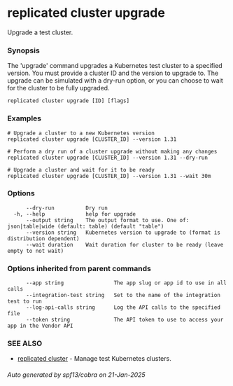 # replicated cluster upgrade

Upgrade a test cluster.

### Synopsis

The 'upgrade' command upgrades a Kubernetes test cluster to a specified version. You must provide a cluster ID and the version to upgrade to. The upgrade can be simulated with a dry-run option, or you can choose to wait for the cluster to be fully upgraded.

```
replicated cluster upgrade [ID] [flags]
```

### Examples

```
# Upgrade a cluster to a new Kubernetes version
replicated cluster upgrade [CLUSTER_ID] --version 1.31

# Perform a dry run of a cluster upgrade without making any changes
replicated cluster upgrade [CLUSTER_ID] --version 1.31 --dry-run

# Upgrade a cluster and wait for it to be ready
replicated cluster upgrade [CLUSTER_ID] --version 1.31 --wait 30m
```

### Options

```
      --dry-run          Dry run
  -h, --help             help for upgrade
      --output string    The output format to use. One of: json|table|wide (default: table) (default "table")
      --version string   Kubernetes version to upgrade to (format is distribution dependent)
      --wait duration    Wait duration for cluster to be ready (leave empty to not wait)
```

### Options inherited from parent commands

```
      --app string                The app slug or app id to use in all calls
      --integration-test string   Set to the name of the integration test to run
      --log-api-calls string      Log the API calls to the specified file
      --token string              The API token to use to access your app in the Vendor API
```

### SEE ALSO

* [replicated cluster](replicated_cluster.md)	 - Manage test Kubernetes clusters.

###### Auto generated by spf13/cobra on 21-Jan-2025
